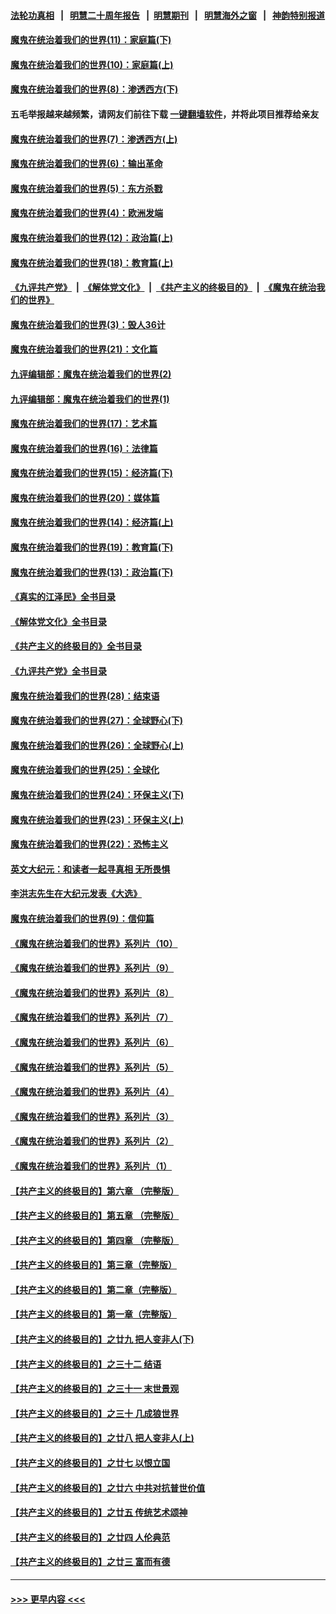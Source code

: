 #### [法轮功真相](https://github.com/gfw-breaker/truth/blob/master/README.md?t=0) &nbsp;&nbsp;|&nbsp;&nbsp; [明慧二十周年报告](https://github.com/gfw-breaker/mh-reports/blob/master/README.md?t=0) &nbsp;&nbsp;|&nbsp;&nbsp;[明慧期刊](https://github.com/gfw-breaker/mh-qikan) &nbsp;&nbsp;|&nbsp;&nbsp; [明慧海外之窗](https://github.com/gfw-breaker/mh-news/blob/master/README.md?t=0) &nbsp;&nbsp;|&nbsp;&nbsp; [神韵特别报道](https://github.com/gfw-breaker/mh-news/blob/master/shenyun.md?t=0)
#### [魔鬼在统治着我们的世界(11)：家庭篇(下)](../pages/nsc422/n10440961.md?t=11300150) 
#### [魔鬼在统治着我们的世界(10)：家庭篇(上)](../pages/nsc422/n10435448.md?t=11300150) 
#### [魔鬼在统治着我们的世界(8)：渗透西方(下)](../pages/nsc422/n10429603.md?t=11300150) 
#### 五毛举报越来越频繁，请网友们前往下载 [一键翻墙软件](https://github.com/gfw-breaker/ssr-accounts)，并将此项目推荐给亲友
#### [魔鬼在统治着我们的世界(7)：渗透西方(上)](../pages/nsc422/n10426013.md?t=11300150) 
#### [魔鬼在统治着我们的世界(6)：输出革命](../pages/nsc422/n10421536.md?t=11300150) 
#### [魔鬼在统治着我们的世界(5)：东方杀戮](../pages/nsc422/n10417707.md?t=11300150) 
#### [魔鬼在统治着我们的世界(4)：欧洲发端](../pages/nsc422/n10414890.md?t=11300150) 
#### [魔鬼在统治着我们的世界(12)：政治篇(上)](../pages/nsc422/n10444576.md?t=11300150) 
#### [魔鬼在统治着我们的世界(18)：教育篇(上)](../pages/nsc422/n10526970.md?t=11300150) 
#### [《九评共产党》](https://github.com/begood0513/9ping.md/blob/master/README.md) &nbsp;|&nbsp; [《解体党文化》](../../../../jtdwh.md/blob/master/README.md)  &nbsp;|&nbsp; [《共产主义的终极目的》](../../../../gczydzjmd.md/blob/master/README.md) &nbsp;|&nbsp; [《魔鬼在统治我们的世界》](../../../../mgztzwmdsj.md/blob/master/README.md) 
#### [魔鬼在统治着我们的世界(3)：毁人36计](../pages/nsc422/n10411583.md?t=11300150) 
#### [魔鬼在统治着我们的世界(21)：文化篇](../pages/nsc422/n10597706.md?t=11300150) 
#### [九评编辑部：魔鬼在统治着我们的世界(2)](../pages/nsc422/n10410036.md?t=11300150) 
#### [九评编辑部：魔鬼在统治着我们的世界(1)](../pages/nsc422/n10406825.md?t=11300150) 
#### [魔鬼在统治着我们的世界(17)：艺术篇](../pages/nsc422/n10499093.md?t=11300150) 
#### [魔鬼在统治着我们的世界(16)：法律篇](../pages/nsc422/n10485969.md?t=11300150) 
#### [魔鬼在统治着我们的世界(15)：经济篇(下)](../pages/nsc422/n10469975.md?t=11300150) 
#### [魔鬼在统治着我们的世界(20)：媒体篇](../pages/nsc422/n10586579.md?t=11300150) 
#### [魔鬼在统治着我们的世界(14)：经济篇(上)](../pages/nsc422/n10457370.md?t=11300150) 
#### [魔鬼在统治着我们的世界(19)：教育篇(下)](../pages/nsc422/n10564808.md?t=11300150) 
#### [魔鬼在统治着我们的世界(13)：政治篇(下)](../pages/nsc422/n10448270.md?t=11300150) 
#### [《真实的江泽民》全书目录](../pages/nsc422/n13721399.md?t=11300150) 
#### [《解体党文化》全书目录](../pages/nsc422/n13721157.md?t=11300150) 
#### [《共产主义的终极目的》全书目录](../pages/nsc422/n13721048.md?t=11300150) 
#### [《九评共产党》全书目录](../pages/nsc422/n13708085.md?t=11300150) 
#### [魔鬼在统治着我们的世界(28)：结束语](../pages/nsc422/n10936246.md?t=11300150) 
#### [魔鬼在统治着我们的世界(27)：全球野心(下)](../pages/nsc422/n10928319.md?t=11300150) 
#### [魔鬼在统治着我们的世界(26)：全球野心(上)](../pages/nsc422/n10900318.md?t=11300150) 
#### [魔鬼在统治着我们的世界(25)：全球化](../pages/nsc422/n10788205.md?t=11300150) 
#### [魔鬼在统治着我们的世界(24)：环保主义(下)](../pages/nsc422/n10695307.md?t=11300150) 
#### [魔鬼在统治着我们的世界(23)：环保主义(上)](../pages/nsc422/n10688613.md?t=11300150) 
#### [魔鬼在统治着我们的世界(22)：恐怖主义](../pages/nsc422/n10614727.md?t=11300150) 
#### [英文大纪元：和读者一起寻真相 无所畏惧](../pages/nsc422/n12542027.md?t=11300150) 
#### [李洪志先生在大纪元发表《大选》](../pages/nsc422/n12534746.md?t=11300150) 
#### [魔鬼在统治着我们的世界(9)：信仰篇](../pages/nsc422/n10432159.md?t=11300150) 
#### [《魔鬼在统治着我们的世界》系列片（10）](../pages/nsc422/n12292670.md?t=11300150) 
#### [《魔鬼在统治着我们的世界》系列片（9）](../pages/nsc422/n12290859.md?t=11300150) 
#### [《魔鬼在统治着我们的世界》系列片（8）](../pages/nsc422/n12287445.md?t=11300150) 
#### [《魔鬼在统治着我们的世界》系列片（7）](../pages/nsc422/n12283425.md?t=11300150) 
#### [《魔鬼在统治着我们的世界》系列片（6）](../pages/nsc422/n12282314.md?t=11300150) 
#### [《魔鬼在统治着我们的世界》系列片（5）](../pages/nsc422/n12281419.md?t=11300150) 
#### [《魔鬼在统治着我们的世界》系列片（4）](../pages/nsc422/n12274024.md?t=11300150) 
#### [《魔鬼在统治着我们的世界》系列片（3）](../pages/nsc422/n12271322.md?t=11300150) 
#### [《魔鬼在统治着我们的世界》系列片（2）](../pages/nsc422/n12269049.md?t=11300150) 
#### [《魔鬼在统治着我们的世界》系列片（1）](../pages/nsc422/n12267575.md?t=11300150) 
#### [【共产主义的终极目的】第六章 （完整版）](../pages/nsc422/n11428913.md?t=11300150) 
#### [【共产主义的终极目的】第五章 （完整版）](../pages/nsc422/n11428912.md?t=11300150) 
#### [【共产主义的终极目的】第四章 （完整版）](../pages/nsc422/n11428907.md?t=11300150) 
#### [【共产主义的终极目的】第三章（完整版）](../pages/nsc422/n11428848.md?t=11300150) 
#### [【共产主义的终极目的】第二章（完整版）](../pages/nsc422/n11428831.md?t=11300150) 
#### [【共产主义的终极目的】第一章（完整版）](../pages/nsc422/n11417651.md?t=11300150) 
#### [【共产主义的终极目的】之廿九 把人变非人(下)](../pages/nsc422/n11344140.md?t=11300150) 
#### [【共产主义的终极目的】之三十二 结语](../pages/nsc422/n11360535.md?t=11300150) 
#### [【共产主义的终极目的】之三十一 末世景观](../pages/nsc422/n11351129.md?t=11300150) 
#### [【共产主义的终极目的】之三十 几成狼世界](../pages/nsc422/n11348280.md?t=11300150) 
#### [【共产主义的终极目的】之廿八 把人变非人(上)](../pages/nsc422/n11340492.md?t=11300150) 
#### [【共产主义的终极目的】之廿七 以恨立国](../pages/nsc422/n11336944.md?t=11300150) 
#### [【共产主义的终极目的】之廿六 中共对抗普世价值](../pages/nsc422/n11324785.md?t=11300150) 
#### [【共产主义的终极目的】之廿五 传统艺术颂神](../pages/nsc422/n11296396.md?t=11300150) 
#### [【共产主义的终极目的】之廿四 人伦典范](../pages/nsc422/n11296397.md?t=11300150) 
#### [【共产主义的终极目的】之廿三 富而有德](../pages/nsc422/n11283598.md?t=11300150) 

----
#### [ >>> 更早内容 <<< ](../indexes/nsc422-earlier.md)
